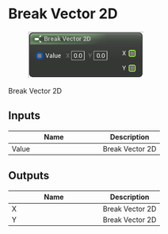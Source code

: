 # Break Vector 2D

<div align="left" data-full-width="false"><figure><img src="../../../../.gitbook/assets/break_vector_2d.png" alt=""><figcaption></figcaption></figure></div>

Break Vector 2D

## Inputs

<table><thead><tr><th width="170">Name</th><th>Description</th></tr></thead><tbody><tr><td>Value</td><td>Break Vector 2D</td></tr></tbody></table>

## Outputs

<table><thead><tr><th width="170">Name</th><th>Description</th></tr></thead><tbody><tr><td>X</td><td>Break Vector 2D</td></tr><tr><td>Y</td><td>Break Vector 2D</td></tr></tbody></table>
